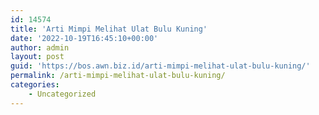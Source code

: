 ```yaml
---
id: 14574
title: 'Arti Mimpi Melihat Ulat Bulu Kuning'
date: '2022-10-19T16:45:10+00:00'
author: admin
layout: post
guid: 'https://bos.awn.biz.id/arti-mimpi-melihat-ulat-bulu-kuning/'
permalink: /arti-mimpi-melihat-ulat-bulu-kuning/
categories:
    - Uncategorized
---
```


